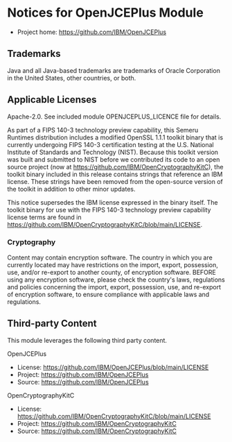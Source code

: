 # Notices for OpenJCEPlus Module

* Project home: https://github.com/IBM/OpenJCEPlus

## Trademarks

Java and all Java-based trademarks are trademarks of Oracle Corporation in the United States, other countries, or both.

## Applicable Licenses

Apache-2.0. See included module OPENJCEPLUS_LICENCE file for details.

As part of a FIPS 140-3 technology preview capability, this Semeru Runtimes distribution includes a modified OpenSSL 1.1.1 toolkit binary that is currently
undergoing FIPS 140-3 certification testing at the U.S. National Institute of Standards and Technology (NIST). Because this toolkit version was built and
submitted to NIST before we contributed its code to an open source project (now at https://github.com/IBM/OpenCryptographyKitC), the toolkit binary included in
this release contains strings that reference an IBM license. These strings have been removed from the open-source version of the toolkit in addition to other
minor updates.

This notice supersedes the IBM license expressed in the binary itself. The toolkit binary for use with the FIPS 140-3 technology preview capability license
terms are found in https://github.com/IBM/OpenCryptographyKitC/blob/main/LICENSE.

### Cryptography

Content may contain encryption software. The country in which you are currently located may have restrictions on the import, export, possession, use, and/or re-export to another county,
of encryption software. BEFORE using any encryption software, please check the country's laws, regulations and policies concerning the import, export, possession, use, and re-export of
encryption software, to ensure compliance with applicable laws and regulations.

## Third-party Content

This module leverages the following third party content.

OpenJCEPlus

* License: https://github.com/IBM/OpenJCEPlus/blob/main/LICENSE
* Project: https://github.com/IBM/OpenJCEPlus
* Source: https://github.com/IBM/OpenJCEPlus

OpenCryptographyKitC

* License: https://github.com/IBM/OpenCryptographyKitC/blob/main/LICENSE
* Project: https://github.com/IBM/OpenCryptographyKitC
* Source: https://github.com/IBM/OpenCryptographyKitC